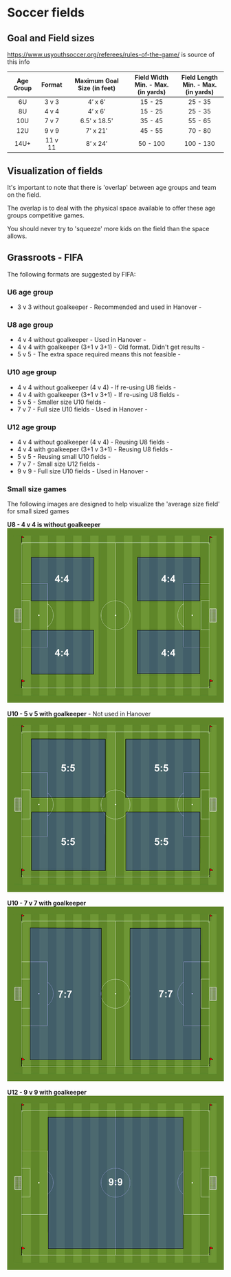 # Soccer fields

##  Goal and Field sizes

https://www.usyouthsoccer.org/referees/rules-of-the-game/ is source of this info

Age Group | Format  | Maximum Goal Size (in feet) | Field Width <br>Min. - Max. (in yards) | Field Length <br>Min. - Max. (in yards)
:--------:|:-------:|:---------------------------:|:--------------------------------------:|:----------------------------------:
6U        | 3 v 3   | 4’ x 6’                     | 15 - 25                                |  25 - 35
8U        | 4 v 4   | 4’ x 6’                     | 15 - 25                                |  25 - 35
10U       | 7 v 7   | 6.5' x 18.5'                | 35 - 45                                |  55 - 65
12U       | 9 v 9   | 7' x 21'                    | 45 - 55                                |  70 - 80
14U+      | 11 v 11 | 8’ x 24’                    | 50 - 100                               | 100 - 130

## Visualization of fields
It's important to note that there is 'overlap' between age groups and team on the field. 

The overlap is to deal with the physical space available to offer these age groups competitive games.

You should never try to 'squeeze' more kids on the field than the space allows.

## Grassroots - FIFA
The following formats are suggested by FIFA:

### U6 age group
   * 3 v 3 without goalkeeper           - Recommended and used in Hanover -

### U8 age group
   * 4 v 4 without goalkeeper           - Used in Hanover -
   * 4 v 4 with goalkeeper (3+1 v 3+1)  - Old format. Didn't get results -
   * 5 v 5                              - The extra space required means this not feasible -

### U10 age group
   * 4 v 4 without goalkeeper (4 v 4)   - If re-using U8 fields -
   * 4 v 4 with goalkeeper (3+1 v 3+1)  - If re-using U8 fields -
   * 5 v 5                              - Smaller size U10 fields -
   * 7 v 7                              - Full size U10 fields - Used in Hanover -

### U12 age group
   * 4 v 4 without goalkeeper (4 v 4)   - Reusing U8 fields -
   * 4 v 4 with goalkeeper (3+1 v 3+1)  - Reusing U8 fields -
   * 5 v 5                              - Reusing small U10 fields -
   * 7 v 7                              - Small size U12 fields -
   * 9 v 9                              - Full size U10 fields - Used in Hanover -

### Small size games
The following images are designed to help visualize the 'average size field' for small sized games

**U8 - 4 v 4 is without goalkeeper**
![The 4 v 4 fields](field-4v4.jpg)

**U10 - 5 v 5 with goalkeeper** - Not used in Hanover
![The 5 v 5 fields](field-5v5.jpg)

**U10 - 7 v 7 with goalkeeper**
![The 7 v 7 fields](field-7v7.jpg)

**U12 - 9 v 9 with goalkeeper**
![The 9 v 9 fields](field-9v9.jpg)

